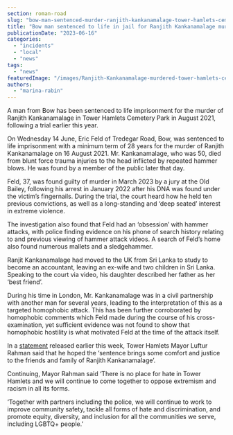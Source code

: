 ```yaml
---
section: roman-road
slug: "bow-man-sentenced-murder-ranjith-kankanamalage-tower-hamlets-cemetery-park"
title: "Bow man sentenced to life in jail for Ranjith Kankanamalage murder in Tower Hamlets Cemetery Park"
publicationDate: "2023-06-16"
categories: 
  - "incidents"
  - "local"
  - "news"
tags: 
  - "news"
featuredImage: "/images/Ranjith-Kankanamalage-murdered-tower-hamlets-cemetery-park.jpg"
authors: 
  - "marina-rabin"
---
```


A man from Bow has been sentenced to life imprisonment for the murder of Ranjith Kankanamalage in Tower Hamlets Cemetery Park in August 2021, following a trial earlier this year. 

On Wednesday 14 June, Eric Feld of Tredegar Road, Bow, was sentenced to life imprisonment with a minimum term of 28 years for the murder of Ranjith Kankanamalage on 16 August 2021. Mr. Kankanamalage, who was 50, died from blunt force trauma injuries to the head inflicted by repeated hammer blows. He was found by a member of the public later that day.

Feld, 37, was found guilty of murder in March 2023 by a jury at the Old Bailey, following his arrest in January 2022 after his DNA was found under the victim’s fingernails. During the trial, the court heard how he held ten previous convictions, as well as a long-standing and ‘deep seated’ interest in extreme violence. 

The investigation also found that Feld had an ‘obsession’ with hammer attacks, with police finding evidence on his phone of search history relating to and previous viewing of hammer attack videos. A search of Feld’s home also found numerous mallets and a sledgehammer.

Ranjit Kankanamalage had moved to the UK from Sri Lanka to study to become an accountant, leaving an ex-wife and two children in Sri Lanka. Speaking to the court via video, his daughter described her father as her ‘best friend’. 

During his time in London, Mr. Kankanamalage was in a civil partnership with another man for several years, leading to the interpretation of this as a targeted homophobic attack. This has been further corroborated by homophobic comments which Feld made during the course of his cross-examination, yet sufficient evidence was not found to show that homophobic hostility is what motivated Feld at the time of the attack itself.

In a [statement](https://www.towerhamlets.gov.uk/News_events/2023/June/A-statement-from-Mayor-of-Tower-Hamlets-and-the-Tension-Monitoring-Group-TMG.aspx) released earlier this week, Tower Hamlets Mayor Luftur Rahman said that he hoped the ‘sentence brings some comfort and justice to the friends and family of Ranjith Kankanamalage’.

Continuing, Mayor Rahman said ‘There is no place for hate in Tower Hamlets and we will continue to come together to oppose extremism and racism in all its forms. 

‘Together with partners including the police, we will continue to work to improve community safety, tackle all forms of hate and discrimination, and promote equity, diversity, and inclusion for all the communities we serve, including LGBTQ+ people.’


